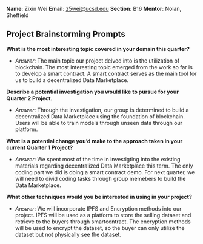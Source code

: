 

 **Name**: Zixin Wei
 **Email**: [z5wei@ucsd.edu](mailto:z5wei@ucsd.edu)
 **Section**: B16
 **Mentor**: Nolan, Sheffield

## Project Brainstorming Prompts

**What is the most interesting topic covered in your domain this quarter?**  
- _Answer_: The main topic our project delved into is the utilization of blockchain. The most interesting topic emerged from the work so far is to develop a smart contract. A smart contract serves as the main tool for us to build a decentralized Data Marketplace. 

**Describe a potential investigation you would like to pursue for your Quarter 2 Project.**  
- _Answer_: Through the investigation, our group is determined to build a decentralized Data Marketplace using the foundation of blockchain. Users will be able to train models through unseen data through our platform.

**What is a potential change you’d make to the approach taken in your current Quarter 1 Project?**  
- _Answer_: We spent most of the time in investigting into the existing materials regarding decentralized Data Marketplace this term. The only coding part we did is doing a smart contract demo. For next quarter, we will need to divid coding tasks through group memebers to build the Data Marketplace. 

**What other techniques would you be interested in using in your project?**  
- _Answer_: We will incorporate IPFS and Encryption methods into our project. IPFS will be used as a platform to store the selling dataset and retrieve to the buyers through smartcontract. The encryption methods will be used to encrypt the dataset, so the buyer can only utilize the dataset but not physically see the dataset. 
